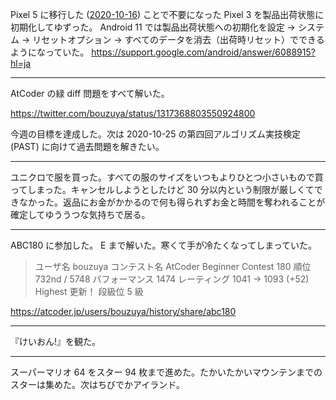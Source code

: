 Pixel 5 に移行した ([2020-10-16][]) ことで不要になった Pixel 3 を製品出荷状態に初期化してゆずった。 Android 11 では製品出荷状態への初期化を設定 → システム → リセットオプション → すべてのデータを消去（出荷時リセット）でできるようになっていた。 <https://support.google.com/android/answer/6088915?hl=ja>

---

AtCoder の緑 diff 問題をすべて解いた。

<https://twitter.com/bouzuya/status/1317368803550924800>

今週の目標を達成した。次は 2020-10-25 の第四回アルゴリズム実技検定 (PAST) に向けて過去問題を解きたい。

---

ユニクロで服を買った。すべての服のサイズをいつもよりひとつ小さいもので買ってしまった。キャンセルしようとしたけど 30 分以内という制限が厳しくてできなかった。返品にお金がかかるので何も得られずお金と時間を奪われることが確定してゆううつな気持ちで居る。

---

ABC180 に参加した。 E まで解いた。寒くて手が冷たくなってしまっていた。

> ユーザ名 bouzuya
> コンテスト名 AtCoder Beginner Contest 180
> 順位 732nd / 5748
> パフォーマンス 1474
> レーティング 1041 → 1093 (+52) Highest 更新！
> 段級位 5 級

<https://atcoder.jp/users/bouzuya/history/share/abc180>

---

『けいおん!』を観た。

---

スーパーマリオ 64 をスター 94 枚まで進めた。たかいたかいマウンテンまでのスターは集めた。次はちびでかアイランド。

[2020-10-16]: https://blog.bouzuya.net/2020/10/16/
